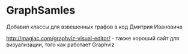 # GraphSamles
Добавил классы для взвешенных графов в код Дмитрия Ивановича

http://magjac.com/graphviz-visual-editor/ - также хороший сайт для визуализации, того как работает Graphviz
